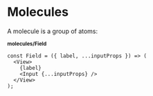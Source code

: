 # Molecules

A molecule is a group of atoms:

<sub>**molecules/Field**</sub>

```tsx
const Field = ({ label, ...inputProps }) => (
  <View>
    {label}
    <Input {...inputProps} />
  </View>
);
```
